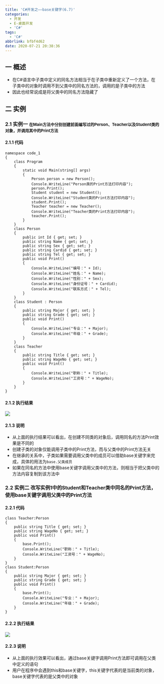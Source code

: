 ```yaml
---
title: 'C#开发之——base关键字(6.7)'
categories:
  - 开发
  - E-桌面开发
  - 'C#'
tags:
  - 'C#'
abbrlink: bfbf4d62
date: 2020-07-21 20:38:36
---
```

## 一 概述

* 在C#语言中子类中定义的同名方法相当于在子类中重新定义了一个方法，在子类中的对象时调用不到父类中的同名方法的，调用的是子类中的方法
* 因此也经常说成是将父类中的同名方法隐藏了

<!--more-->

## 二 实例

### 2.1 实例一 <font size=2>在Main方法中分别创建前面编写过的Person、Teacher以及Student类的对象，并调用其中的Print方法</font>

#### 2.1.1 代码

```
namespace code_1
{
    class Program
    {
        static void Main(string[] args)
        {
            Person person = new Person();
            Console.WriteLine("Person类的Print方法打印内容");
            person.Print();
            Student student = new Student();
            Console.WriteLine("Student类的Print方法打印内容");
            student.Print();
            Teacher teacher = new Teacher();
            Console.WriteLine("Teacher类的Print方法打印内容");
            teacher.Print();
        }
    }
    class Person
    {
        public int Id { get; set; }
        public string Name { get; set; }
        public string Sex { get; set; }
        public string Cardid { get; set; }
        public string Tel { get; set; }
        public void Print()
        {
            Console.WriteLine("编号：" + Id);
            Console.WriteLine("姓名：" + Name);
            Console.WriteLine("性别：" + Sex);
            Console.WriteLine("身份证号：" + Cardid);
            Console.WriteLine("联系方式：" + Tel);
        }
    }
    class Student : Person
    {
        public string Major { get; set; }
        public string Grade { get; set; }
        public void Print()
        {
            Console.WriteLine("专业：" + Major);
            Console.WriteLine("年级：" + Grade);
        }
    }
    class Teacher
    {
        public string Title { get; set; }
        public string WageNo { get; set; }
        public void Print()
        {
            Console.WriteLine("职称：" + Title);
            Console.WriteLine("工资号：" + WageNo);
        }
    }
}
```

#### 2.1.2 执行结果
![][1]

#### 2.1.3 说明

* 从上面的执行结果可以看出，在创建不同类的对象后，调用同名的方法Print效果是不同的
* 创建子类的对象仅能调用子类中的Print方法，而与父类中的Print方法无关
* 在继承的关系中，子类如果需要调用父类中的成员可以借助base关键字来完成，具体的用法为`base.父类成员`
* 如果在同名的方法中使用base关键字调用父类中的方法，则相当于把父类中的方法内容复制到该方法中

### 2.2 实例二 <font size=3>改写实例1中的Student和Teacher类中同名的Print方法，使用base关键字调用父类中的Print方法</font>

#### 2.2.1 代码

```
class Teacher:Person
{
    public string Title { get; set; }
    public string WageNo { get; set; }
    public void Print()
    {
        base.Print();
        Console.WriteLine("职称：" + Title);
        Console.WriteLine("工资号：" + WageNo);
    }
}
class Student:Person
{
    public string Major { get; set; }
    public string Grade { get; set; }
    public void Print()
    {
        base.Print();
        Console.WriteLine("专业：" + Major);
        Console.WriteLine("年级：" + Grade);
    }
}
```
#### 2.2.2 执行结果
![][2]

#### 2.2.3 说明

* 从上面的执行效果可以看出，通过base关键字调用Print方法即可调用在父类中定义的语句
* 用户在程序中会遇到this和base关键字，this关键字代表的是当前类的对象，base关键字代表的是父类中的对象



[1]:https://jsd.onmicrosoft.cn/gh/PGzxc/CDN/blog-image/csharp-class-base-print.png
[2]:https://jsd.onmicrosoft.cn/gh/PGzxc/CDN/blog-image/csharp-base-apply.png